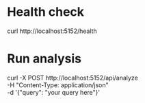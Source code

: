 # Health check

curl http://localhost:5152/health

# Run analysis

curl -X POST http://localhost:5152/api/analyze \
 -H "Content-Type: application/json" \
 -d '{"query": "your query here"}'
